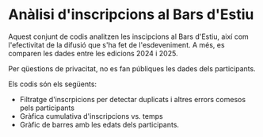 # Anàlisi d'inscripcions al Bars d'Estiu

Aquest conjunt de codis analitzen les inscipcions al Bars d'Estiu, així com l'efectivitat de la difusió que s'ha fet de
l'esdeveniment. A més, es comparen les dades entre les edicions 2024 i 2025.

Per qüestions de privacitat, no es fan públiques les dades dels participants.

Els codis són els següents:
- Filtratge d'inscrpicions per detectar duplicats i altres errors comesos pels participants
- Gràfica cumulativa d'inscripcions vs. temps
- Gràfic de barres amb les edats dels participants.